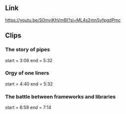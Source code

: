 ## Link
https://youtu.be/S0mviKhVmBI?si=ML4s2mnSyfpgdPmc

## Clips

### The story of pipes
start = 3:08
end = 5:32

### Orgy of one liners
start = 4:40
end = 5:32

### The battle between frameworks and libraries
start = 6:58
end = 7:14
